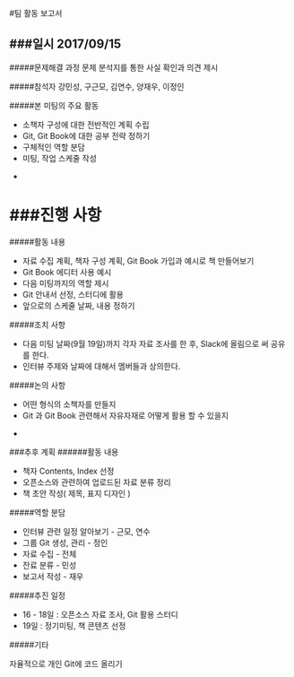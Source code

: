 
#팀 활동 보고서  

###일시 2017/09/15
-
#####문제해결 과정
문제 분석지를 통한 사실 확인과 의견 제시

#####참석자
강민성, 구근모, 김연수, 양재우, 이정인

#####본 미팅의 주요 활동
* 소책자 구성에 대한 전반적인 계획 수립
* Git, Git Book에 대한 공부 전략 정하기
* 구체적인 역할 분담
* 미팅, 작업 스케줄 작성

-

###진행 사항
=======
 

#####활동 내용
* 자료 수집 계획, 책자 구성 계획, Git Book 가입과 예시로 책 만들어보기
* Git Book 에디터 사용 예시
* 다음 미팅까지의 역할 제시
* Git 안내서 선정, 스터디에 활용
* 앞으로의 스케줄 날짜, 내용 정하기

#####조치 사항
* 다음 미팅 날짜(9월 19일)까지 각자 자료 조사를 한 후, Slack에 올림으로 써 공유를 한다.
* 인터뷰 주제와 날짜에 대해서 멤버들과 상의한다.

#####논의 사항
* 어떤 형식의 소책자를 만들지
* Git 과 Git Book 관련해서 자유자재로 어떻게 활용 할 수 있을지

-

###추후 계획
######활동 내용
* 책자 Contents, Index 선정
* 오픈소스와 관련하여 업로드된 자료 분류 정리
* 책 초안 작성( 제목, 표지 디자인 )

#####역할 분담
* 인터뷰 관련 일정 알아보기 - 근모, 연수
* 그룹 Git 생성, 관리 - 정인
* 자료 수집 - 전체
* 잔료 분류 - 민성
* 보고서 작성 - 재우

#####추진 일정
* 16 - 18일 : 오픈소스 자료 조사, Git 활용 스터디
* 19일 : 정기미팅, 책 콘텐츠 선정

#####기타

자율적으로 개인 Git에 코드 올리기

